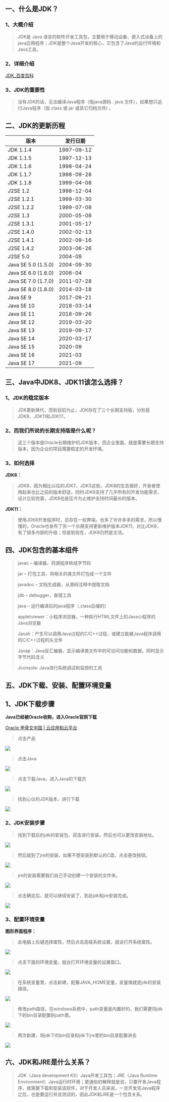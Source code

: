 ## 一、什么是JDK？

### 1、大概介绍

> JDK是 Java 语言的软件开发工具包，主要用于移动设备、嵌入式设备上的java应用程序；JDK是整个Java开发的核心，它包含了Java的运行环境和Java工具。

### 2、详细介绍

[JDK_百度百科](https://baike.baidu.com/item/jdk/1011)

### 3、JDK的重要性

> 没有JDK的话，无法编译Java程序（指java源码 . java 文件），如果想只运行Java程序（指 class 或 jar 或其它归档文件) 。

## 二、JDK的更新历程

| 版本                  | 发行日期       |
| ------------------- | ---------- |
| JDK 1.1.4           | 1997-09-12 |
| JDK 1.1.5           | 1997-12-13 |
| JDK 1.1.6           | 1998-04-24 |
| JDK 1.1.7           | 1998-09-28 |
| JDK 1.1.8           | 1999-04-08 |
| J2SE 1.2            | 1998-12-04 |
| J2SE 1.2.1          | 1999-03-30 |
| J2SE 1.2.2          | 1999-07-08 |
| J2SE 1.3            | 2000-05-08 |
| J2SE 1.3.1          | 2001-05-17 |
| J2SE 1.4.0          | 2002-02-13 |
| J2SE 1.4.1          | 2002-09-16 |
| J2SE 1.4.2          | 2003-06-26 |
| J2SE 5.0            | 2004-09    |
| Java SE 5.0 (1.5.0) | 2004-09-30 |
| Java SE 6.0 (1.6.0) | 2006-04    |
| Java SE 7.0 (1.7.0) | 2011-07-28 |
| Java SE 8.0 (1.8.0) | 2014-03-18 |
| Java SE 9           | 2017-09-21 |
| Java SE 10          | 2018-03-14 |
| Java SE 11          | 2018-09-26 |
| Java SE 12          | 2019-03-20 |
| Java SE 13          | 2019-09-17 |
| Java SE 14          | 2020-03-17 |
| Java SE 15          | 2020-09    |
| Java SE 16          | 2021-03    |
| Java SE 17          | 2021-09    |

## 三、Java中JDK8、JDK11该怎么选择？

### 1、JDK的稳定版本

> JDK更新换代，而到目前为止，JDK存在了三个长期支持版，分别是JDK8、JDK11和JDK17。

### 2、而我们所说的长期支持版是什么呢？

> 这三个版本是Oracle长期维护的JDK版本，而企业里面，就是需要长期支持版本，因为企业的项目需要稳定的开发环境。
> 
### 3、如何选择

**JDK8：**

> JDK8，因为相比以往的JDK7、JDK5这些，JDK8的生态很好，开发者使用起来也比之前的版本舒适，同时JDK8支持了几乎所有的开发功能需求，设计比较完善，JDK8也是迄今为止维护支持时间最长的版本。

**JDK11：**

> 使用JDK8开发程序时，总存在一些弊端，也多了许许多多的需求，所以慢慢的，Oracle也发布了另一个长期支持更新维护版本JDK11，对比JDK8，有了很多内部的升级；但是到现在，JDK8仍然是主流。

## 四、JDK包含的基本组件

> javac – 编译器，将源程序转成字节码
> 
> jar – 打包工具，将相关的类文件打包成一个文件
> 
> javadoc – 文档生成器，从源码注释中提取文档
> 
> jdb – debugger，查错工具
> 
> java – 运行编译后的java程序（.class后缀的）
> 
> appletviewer：小程序浏览器，一种执行HTML文件上的Java小程序的Java浏览器
> 
> Javah：产生可以调用Java过程的C/C++过程，或建立能被Java程序调用的C/C++过程的头文件
> 
> Javap：Java反汇编器，显示编译类文件中的可访问功能和数据，同时显示字节代码含义
> 
> Jconsole: Java进行系统调试和监控的工具

## 五、JDK下载、安装、配置环境变量

## 1、JDK下载步骤

**Java已经被Oracle收购，进入Oracle官网下载**

[Oracle 甲骨文中国 | 云应用和云平台](https://www.oracle.com/cn/)

> 点击产品

![](https://p3-juejin.byteimg.com/tos-cn-i-k3u1fbpfcp/de15c058e2ca45908e6b60806926483e~tplv-k3u1fbpfcp-zoom-1.image)

> 点击Java

![](https://p3-juejin.byteimg.com/tos-cn-i-k3u1fbpfcp/a5588974088b49ce97dc378a1dca17ee~tplv-k3u1fbpfcp-zoom-1.image)

> 点击下载Java，进入Java的下载页

![](https://p3-juejin.byteimg.com/tos-cn-i-k3u1fbpfcp/2291ece170a44dbbbdd867fb2e467809~tplv-k3u1fbpfcp-zoom-1.image)

> 找到心仪的JDK版本，进行下载

![](https://p3-juejin.byteimg.com/tos-cn-i-k3u1fbpfcp/76fdba3d4fb84b6ebf2fe8e6e2bfddae~tplv-k3u1fbpfcp-zoom-1.image)

### 2、JDK安装步骤

> 找到下载后的jdk的安装包，双击进行安装，然后也可以更改安装地址。

![](https://p3-juejin.byteimg.com/tos-cn-i-k3u1fbpfcp/46e54317667e430a964b88b766841936~tplv-k3u1fbpfcp-zoom-1.image)

> 然后就到了jre的安装，如果不想安装到默认的C盘，点击更改按钮。

![](https://p3-juejin.byteimg.com/tos-cn-i-k3u1fbpfcp/8c0842ad84f14402925202a33be049db~tplv-k3u1fbpfcp-zoom-1.image)

> jre的安装需要我们自己手动创建一个安装的文件夹。

![](https://p3-juejin.byteimg.com/tos-cn-i-k3u1fbpfcp/a8fcb441e939458c9343d69cd754ad28~tplv-k3u1fbpfcp-zoom-1.image)

> 点击确定后，就可以继续安装了，到此jdk和jre安装完成。
> 
![](https://p3-juejin.byteimg.com/tos-cn-i-k3u1fbpfcp/fed8768ee9c84d93a4b2ff9b4bdd5bc3~tplv-k3u1fbpfcp-zoom-1.image)

### 3、配置环境变量

**图形界面程序：**

> 此电脑上右键选择属性，然后点击高级系统设置，就会打开系统属性。

![](https://p3-juejin.byteimg.com/tos-cn-i-k3u1fbpfcp/985fe66cc801498292175baaa2004a97~tplv-k3u1fbpfcp-zoom-1.image)

> 点击下面的环境变量，就会打开环境变量的设置窗口。

![](https://p3-juejin.byteimg.com/tos-cn-i-k3u1fbpfcp/ed5c8cb684494e3ea7296c7635d6a9f4~tplv-k3u1fbpfcp-zoom-1.image)

> 在系统变量里，点击新建，配置JAVA_HOME变量，变量值就是jdk的安装路径。

![](https://p3-juejin.byteimg.com/tos-cn-i-k3u1fbpfcp/be5deed370554f28a97b927ee7f3fdc3~tplv-k3u1fbpfcp-zoom-1.image)

> 修改path路径，在windows系统中，path变量是内置好的，我们需要将jdk下的bin目录配置到path里。

![](https://p3-juejin.byteimg.com/tos-cn-i-k3u1fbpfcp/619b8cd5e9f24e568444821f1160b23a~tplv-k3u1fbpfcp-zoom-1.image)

> 两次新建，将jdk下的bin目录和jdk下jre里的bin目录配置进去

![](https://p3-juejin.byteimg.com/tos-cn-i-k3u1fbpfcp/87ec9ed7bd4c478193e4a23611be5c97~tplv-k3u1fbpfcp-zoom-1.image)

## 六、JDK和JRE是什么关系？

> JDK（Java development Kit）Java开发工具包；JRE（Java Runtime Environment）Java运行时环境；更通俗的解释就是说，只要开发Java程序，就需要下载和安装该软件，对于开发人员来说，一旦开发完Java程序之后，也是要运行并且测试的，因此JDK和JRE是一个包含关系。

